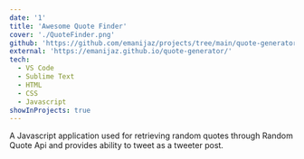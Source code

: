 ```yaml
---
date: '1'
title: 'Awesome Quote Finder'
cover: './QuoteFinder.png'
github: 'https://github.com/emanijaz/projects/tree/main/quote-generator'
external: 'https://emanijaz.github.io/quote-generator/'
tech:
  - VS Code
  - Sublime Text
  - HTML
  - CSS
  - Javascript
showInProjects: true
---
```


A Javascript application used for retrieving random quotes through Random Quote Api and provides ability to tweet as a tweeter post.
